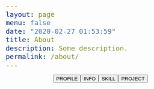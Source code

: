 ```yaml
---
layout: page
menu: false
date: "2020-02-27 01:53:59"
title: About
description: Some description.
permalink: /about/
---
```

<meta name="format-detection" content="telephone=no" />
<style>
    @font-face {
        font-family: 'Cafe24Ssurround';
        src: url('https://cdn.jsdelivr.net/gh/projectnoonnu/noonfonts_2105_2@1.0/Cafe24Ssurround.woff') format('woff');
        font-weight: normal;
        font-style: normal;
    }
    .text {
        font-family: 'Cafe24Ssurround'!important;
    }
    p, span {
        font-size: 18px!important;
    }
    h2, h3{
        color: #4CB7FF;
    }
    .menu {
        height: 100%;
        display: flex;
        align-items: center;
        justify-content: center;
    }

    .tablink {
        width: 140px;
        height: 45px;
        font-family: 'Roboto', sans-serif;
        font-size: 11px;
        text-transform: uppercase;
        letter-spacing: 2.5px;
        font-weight: 500;
        color: #000;
        background-color: #fff;
        border: none;
        border-radius: 45px;
        box-shadow: 0px 8px 15px rgba(0, 0, 0, 0.1);
        transition: all 0.3s ease 0s;
        cursor: pointer;
        outline: none;
        margin: 10px;
    }

    .tablink:hover {
        background-color: #4CB7FF;
        box-shadow: 0px 15px 20px rgba(76, 183, 255, 0.4);
        color: #fff;
        transform: translateY(-5px);
    }

    .tabcontent {
        display: none;
        padding: 20px;
        border-top: none;
    }
    .intro {
        width: 1300px;
        height: 500px;
        padding: 20px;
        background-color: #fff;
        box-shadow: 0px 8px 15px rgba(0, 0, 0, 0.1);
        outline: none;
        margin: 0 auto;
        display: flex;
        flex-wrap: wrap;
    }
    .intro .item {
        flex-basis: 45%;
        margin: 0px;
        box-sizing: border-box;
        width: 150px;
    }
    .intro .item2 {
        flex-basis: 45%;
        margin: 0px;
        box-sizing: border-box;
        width: 300px;
    }
    .intro .item3 {
        flex-basis: 30%;
        margin: 0px;
        box-sizing: border-box;
        width: 150px;
    }
    #img {
        width: 430px;
        height: 430px;
        border-radius: 10px;
        box-shadow: 0px 8px 15px rgba(0, 0, 0, 0.7);
        transform: rotate(-3deg);
        outline: none;
        padding: 0px;
    }
    .git:hover{
        filter: grayscale(100%) brightness(50%);
    }
    #skill {
        width: 150px;
        height: 150px;
        margin: 0;
        vertical-align: middle;
    }

    .image-container {
        position: relative;
        display: inline-block;
        width: 180px;
        height: 180px;
        overflow: hidden;
        margin: 30px;
        border-radius: 25px;
    }

    .image-container .overlay {
        position: absolute;
        top: 0;
        bottom: 0;
        left: 0;
        right: 0;
        height: 100%;
        width: 100%;
        opacity: 0;
        transition: .5s ease;
        background-color: black;
    }

    .image-container:hover .overlay {
        opacity: 0.8;
    }

    #skill2 {
        width: 300px;
        height: 200px;
        margin: 0;
        vertical-align: middle;
    }
    .image-container2 {
        position: relative;
        display: inline-block;
        width: 300px;
        height: 200px;
        overflow: hidden;
        margin: 30px;
        border-radius: 25px;
    }

    .image-container2 .overlay {
        position: absolute;
        top: 0;
        bottom: 0;
        left: 0;
        right: 0;
        height: 100%;
        width: 100%;
        opacity: 0;
        transition: .5s ease;
        background-color: black;
    }

    .image-container2:hover .overlay {
        opacity: 0.8;
    }

    .overlay .text {
        color: white;
        font-size: 20px;
        position: absolute;
        top: 50%;
        left: 50%;
        transform: translate(-50%, -50%);
        text-align: center;
    }
    #git {
        color: black!important;
    }
</style>

<div class="menu">
    <button class="tablink" onclick="openPage('Menu1', this)">PROFILE</button>
    <button class="tablink" onclick="openPage('Menu2', this)">INFO</button>
    <button class="tablink" onclick="openPage('Menu3', this)">SKILL</button>
    <button class="tablink" onclick="openPage('Menu4', this)">PROJECT</button>
</div>

<div id="Menu1" class="tabcontent">
    <div class="intro">
        <div class="item2">
            <img src="../assets/img/uploads/lhk.jpg" alt="Your Image" id ="img">
        </div>
        <div class="item" style="position: relative; bottom: 30px;">
            <h3 class="text">MY INTRODUCTION</h3><br>
            <span class="text">안녕하세요! 저는 이현규입니다.</span><br><br>
            <span class="text">웹 개발 분야에서 끊임없이 새로운 기술을 배우고, 이를 통해 자신을 계속해서 성장시켜 좋은 웹 개발자가 되고싶습니다.</span>
            <h3 class="text">MBTI : INFJ</h3><br>
            <span class="text">철저한 계획성과 높은 헌신도를 통한 업무 효율성 증가</span><br><br>
            <span class="text">뛰어난 창의력과 직관력을 이용한 뛰어난 문제해결 능력</span><br><br>
            <span class="text">타인을 이해하고 파악하는 능력을 통해 어디든 어울리는 사람</span>
        </div>
    </div>
</div>
<center>
<div id="Menu2" class="tabcontent">
    <div class="intro" style="justify-content: center;">
        <div class="item3">
            <h3 class="text">Birth</h3>
            <p class="text">2000.09</p>
        </div>
        <div class="item3">
            <h3 class="text">Phone</h3>
            <p class="text">010-9101-8806</p>
        </div>
        <div class="item3">
            <h3 class="text">Adress</h3>
            <p class="text">경기도 수원시</p>
        </div>
        <div class="item3">
            <h3 class="text">Email</h3>
            <p class="text">dlgusrb1596@naver.com</p>
        </div>
        <div class="item3">
            <h3 class="text">Major</h3>
            <p class="text">백석대학교 정보보호학 전공</p>
        </div>
        <div class="item3">
            <h3 class="text">Github</h3>
            <p class="text"><a href ="https://github.com/hkyuuu00" id = "git">hkyuuu00</a></p>
        </div>
    </div>
</div>
</center>

<div id="Menu3" class="tabcontent">
    <div class="intro">
        <center>
        <div class="image-container">
            <img src="../assets/img/profile/html.png" id="skill">
            <div class="overlay">
                <div class="text">HTML<br><br>★★★★☆</div>
            </div>
        </div>
        <div class="image-container">
            <img src="../assets/img/profile/css.png" id="skill">
            <div class="overlay">
                <div class="text">CSS<br><br>★★★★☆</div>
            </div>
        </div>
        <div class="image-container">
            <img src="../assets/img/profile/javascript.png" id="skill">
            <div class="overlay">
                <div class="text">JavaScript<br><br>★★★☆☆</div>
            </div>
        </div>
        <div class="image-container">
            <img src="../assets/img/profile/php.png" id="skill">
            <div class="overlay">
                <div class="text">PHP<br><br>★★★★☆</div>
            </div>
        </div>
        <div class="image-container">
            <img src="../assets/img/profile/mysql.png" id="skill">
            <div class="overlay">
                <div class="text">MySql<br><br>★★★★☆</div>
            </div>
        </div>
        <div class="image-container">
            <img src="../assets/img/profile/react.png" id="skill">
            <div class="overlay">
                <div class="text">React<br><br>★★☆☆☆</div>
            </div>
        </div>
        <div class="image-container">
            <img src="../assets/img/profile/node-js.png" id="skill">
            <div class="overlay">
                <div class="text">Node.js<br><br>★★☆☆☆</div>
            </div>
        </div>
        <div class="image-container">
            <img src="../assets/img/profile/jquery.png" id="skill">
            <div class="overlay">
                <div class="text">Jquery<br><br>★★☆☆☆</div>
            </div>
        </div>
        <div class="image-container">
            <img src="../assets/img/profile/python.png" id="skill">
            <div class="overlay">
                <div class="text">Python<br><br>★★★☆☆</div>
            </div>
        </div>
        <div class="image-container">
            <img src="../assets/img/profile/github.png" id="skill">
            <div class="overlay">
                <div class="text">Github<br><br>★★★☆☆</div>
            </div>
        </div>
        </center>
    </div>
</div>

<div id="Menu4" class="tabcontent">
    <center>
    <div class="intro" style="justify-content: center;">
        <div class="image-container2">
            <a href = "https://github.com/hkyuuu00/create_community"><img src="../assets/img/profile/community.png" id="skill2"></a>
            <div class="overlay">
                <div class="text">커뮤니티 게시판</div>
            </div>
        </div>
        <div class="image-container2">
            <a href = "http://lhkyuuuu00.dothome.co.kr/kt/"><img src="../assets/img/profile/kiosk.png" id="skill2"></a>
            <div class="overlay">
                <div class="text">키오스크</div>
            </div>
        </div>
        <div class="image-container2">
            <a href = "https://github.com/hkyuuu00/"><img src="../assets/img/uploads/profile.png" id="skill2"></a>
            <div class="overlay">
                <div class="text">진행중...</div>
            </div>
        </div>
    </div>
    </center>
</div>


<script>
    function openPage(pageName, elmnt) {
        var i, tabcontent, tablinks;
        tabcontent = document.getElementsByClassName("tabcontent");
        for (i = 0; i < tabcontent.length; i++) {
            tabcontent[i].style.display = "none";
        }
        tablinks = document.getElementsByClassName("tablink");
        for (i = 0; i < tablinks.length; i++) {
            tablinks[i].style.backgroundColor = "";
        }
        document.getElementById(pageName).style.display = "block";
        elmnt.style.backgroundColor = "#ccc";
    }

    document.getElementsByClassName("tablink")[0].click();
</script>